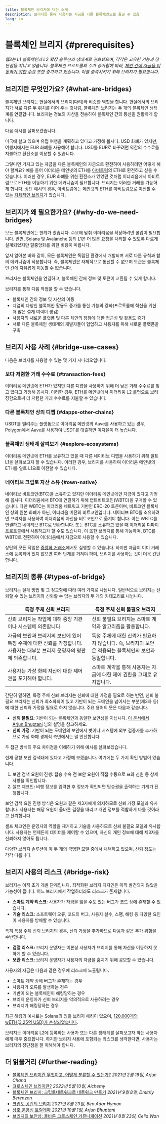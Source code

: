```yaml
---
title: 블록체인 브리지에 대한 소개
description: 브리지를 통해 사용자는 자금을 다른 블록체인으로 옮길 수 있음
lang: ko
---
```


# 블록체인 브리지 \{#prerequisites}

_웹3는 L1 블록체인과 L2 확장 솔루션의 생태계로 진화했으며, 각각은 고유한 기능과 장단점을 지니고 있습니다. 블록체인 프로토콜의 수가 증가함에 따라, [체인 간에 자금을 이동하기 위한 수요](<https://dune.xyz/eliasimos/Bridge-Away-(from-Ethereum)>) 또한 증가하고 있습니다. 이를 충족시키기 위해 브리지가 필요합니다._

<Divider />

## 브리지란 무엇인가요? \{#what-are-bridges}

블록체인 브리지는 현실에서의 브리지(다리)와 비슷한 역할을 합니다. 현실에서의 브리지가 서로 다른 두 위치를 이어 주는 것처럼, 블록체인 브리지는 두 개의 블록체인 생태계를 연결합니다. 브리지는 정보와 자산을 전송하여 블록체인 간의 통신을 원활하게 합니다.

다음 예시를 살펴보겠습니다.

미국에 살고 있으며 유럽 여행을 계획하고 있다고 가정해 봅시다. USD 화폐가 있지만, 여행지에서는 EUR 화폐를 사용해야 합니다. USD를 EUR로 바꾸려면 약간의 수수료를 지불하고 환전소를 이용할 수 있습니다.

그렇다면 가지고 있는 자금을 다른 블록체인의 자금으로 환전하여 사용하려면 어떻게 해야 할까요? 예를 들어 이더리움 메인넷의 ETH를 [아비트럼](https://arbitrum.io/)의 ETH로 환전하고 싶을 수 있습니다. 이러한 경우, EUR 화폐를 위한 환전소가 있었던 것처럼 이더리움에서 아비트럼으로 ETH를 이동하기 위한 메커니즘이 필요합니다. 브리지는 이러한 거래를 가능하게 합니다. 상단 예시의 경우, 아비트럼에는 메인넷의 ETH를 아비트럼으로 이전할 수 있는 [자체적인 브리지](https://bridge.arbitrum.io/)가 있습니다.

## 브리지가 왜 필요한가요? \{#why-do-we-need-bridges}

모든 블록체인에는 한계가 있습니다. 수요에 맞춰 이더리움을 확장하려면 롤업이 필요합니다. 반면, Solana 및 Avalanche 등의 L1은 더 많은 요청을 처리할 수 있도록 다르게 설계되었지만 탈중앙화를 위한 비용이 따릅니다.

앞서 알아본 바와 같이, 모든 블록체인은 독립된 환경에서 개발되며 서로 다른 규칙과 합의 메커니즘이 작용합니다. 즉, 블록체인은 자체적으로 통신할 수 없으며 토큰은 블록체인 간에 자유롭게 이동할 수 없습니다.

브리지는 블록체인을 연결하고, 블록체인 간에 정보 및 토큰이 교환될 수 있게 합니다.

브리지를 통해 다음 작업을 할 수 있습니다.

- 블록체인 간의 정보 및 자산의 이동
- 디앱의 다양한 블록체인 활용도 증가를 통한 기능의 강화(프로토콜에 혁신을 위한 더 많은 설계 여력이 생김)
- 사용자의 새로운 플랫폼 및 다른 체인의 장점에 대한 접근성 및 활용도 증가
- 서로 다른 블록체인 생태계의 개발자들이 협업하고 사용자를 위해 새로운 플랫폼을 구축

<Divider />

## 브리지 사용 사례 \{#bridge-use-cases}

다음은 브리지를 사용할 수 있는 몇 가지 시나리오입니다.

### 보다 저렴한 거래 수수료 \{#transaction-fees}

이더리움 메인넷에 ETH가 있지만 다른 디앱을 사용하기 위해 더 낮은 거래 수수료를 찾고 있다고 가정해 봅시다. 이러한 경우, ETH를 메인넷에서 이더리움 L2 롤업으로 브리징함으로써 더 저렴한 거래 수수료를 지불할 수 있습니다.

### 다른 블록체인 상의 디앱 \{#dapps-other-chains}

USDT를 빌려주는 플랫폼으로 이더리움 메인넷의 Aave를 사용하고 있는 경우, Polygon에서 Aave를 사용하여 USDT를 대출하면 이자율이 더 높습니다.

### 블록체인 생태계 살펴보기 \{#explore-ecosystems}

이더리움 메인넷에 ETH를 보유하고 있을 때 다른 네이티브 디앱을 사용하기 위해 알트 L1을 살펴보고자 할 수 있습니다. 이러한 경우, 브리지를 사용하여 이더리움 메인넷의 ETH를 알트 L1으로 이전할 수 있습니다.

### 네이티브 크립토 자산 소유 \{#own-native}

네이티브 비트코인(BTC)을 소유하고 있지만 이더리움 메인넷에만 자금이 있다고 가정해 봅시다. 이더리움에서 BTC에 연결하기 위해 랩트비트코인(WBTC)을 구매할 수 있습니다. 다만 WBTC는 이더리움 네트워크 기반인 ERC-20 토큰이며, 비트코인 블록체인 상의 원본 화폐가 아닌, 이더리움 버전의 비트코인입니다. 네이티브 BTC를 소유하려면 브리지를 사용하여 이더리움의 자산을 비트코인으로 옮겨야 합니다. 이는 WBTC를 연결하고 네이티브 BTC로 변환합니다. 또는 BTC를 소유하고 있을 때 이더리움 디파이 프로토콜에서 사용하고자 할 수도 있습니다. 이 또한 브리지를 통해 가능하며, BTC를 WBTC로 전환하여 이더리움에서 자금으로 사용할 수 있습니다.

<InfoBanner shouldCenter emoji=":bulb:">
  상단의 모든 작업은 <a href="/get-eth/">중앙화 거래소</a>에서도 실행할 수 있습니다. 하지만 자금이 이미 거래소에 등록되어 있지 않으면 여러 단계를 거쳐야 하며, 브리지를 사용하는 것이 더욱 간단합니다.
</InfoBanner>

<Divider />

## 브리지의 종류 \{#types-of-bridge}

브리지는 설계 방법 및 그 정교함에 따라 여러 가지로 나뉩니다. 일반적으로 브리지는 신뢰할 수 있는 브리지와 신뢰할 수 없는 브리지의 두 개의 카테고리로 나뉩니다.

| 특정 주체 신뢰 브리지                                                                                                     | 특정 주체 신뢰 불필요 브리지                                                                          |
| ------------------------------------------------------------------------------------------------------------------------- | ----------------------------------------------------------------------------------------------------- |
| 신뢰 브리지는 작업에 대해 중앙 기관이나 시스템에 의존합니다.                                                              | 신뢰 불필요 브리지는 스마트 계약과 알고리즘을 활용합니다.                                             |
| 자금의 보관과 브리지의 보안에 있어 특정 주체에 대한 신뢰를 가정합니다. 사용자는 대부분 브리지 운영자의 평판에 의존합니다. | 특정 주체에 대한 신뢰가 필요하지 않습니다. 즉, 브리지의 보안은 적용되는 블록체인의 보안과 동일합니다. |
| 사용자는 가상 화폐 자산에 대한 제어권을 포기해야 합니다.                                                                  | 스마트 계약을 통해 사용자는 자금에 대한 제어 권한을 그대로 유지합니다.                                |

간단히 말하면, 특정 주체 신뢰 브리지는 신뢰에 대한 가정을 필요로 하는 반면, 신뢰 불필요 브리지는 신뢰가 최소화되어 있고 기반이 되는 도메인을 넘어서는 부분(제3자 등)에 대한 신뢰와 가정을 필요로 하지 않습니다. 주요 용어의 뜻은 다음과 같습니다.

- **신뢰 불필요**: 기반이 되는 블록체인과 동일한 보안성을 지닙니다. [이 문서에서 Arjun Bhuptani](https://medium.com/connext/the-interoperability-trilemma-657c2cf69f17) 님의 설명을 참고하세요.
- **신뢰 가정**: 기반이 되는 도메인의 보안에서 벗어나 시스템에 외부 검증자를 추가하므로 가상 화폐 경제적 측면에서는 덜 안전합니다.

두 접근 방식의 주요 차이점을 이해하기 위해 예시를 살펴보겠습니다.

현재 공항 보안 검색대에 있다고 가정해 보겠습니다. 여기에는 두 가지 확인 방법이 있습니다.

1. 보안 검색 요원이 진행: 탑승 수속 전 보안 요원이 직접 수동으로 표와 신원 등 상세 사항을 확인합니다.
2. 셀프 체크인: 비행 정보를 입력한 후 정보가 확인되면 탑승권을 출력하는 기계가 진행합니다.

보안 검색 요원 진행 방식은 요원과 같은 제3자에게 의지하므로 신뢰 가정 모델과 유사합니다. 사용자는 해당 요원이 올바른 결정을 내리고 개인 정보를 적합하게 다룰 것이라고 신뢰합니다.

셀프 체크인은 운영자의 역할을 제거하고 기술을 사용하므로 신뢰 불필요 모델과 유사합니다. 사용자는 언제든지 데이터를 제어할 수 있으며, 자신의 개인 정보에 대해 제3자를 신뢰하지 않아도 됩니다.

다양한 브리지 솔루션이 이 두 개의 극명한 모델 중에서 채택하고 있으며, 신뢰 정도는 각각 다릅니다.

<Divider />

## 브리지 사용의 리스크 \{#bridge-risk}

브리지는 아직 초기 개발 단계입니다. 최적화된 브리지 디자인은 아직 발견되지 않았을 가능성이 큽니다. 어느 브리지에서 작업하더라도 리스크가 존재합니다.

- **스마트 계약 리스크:** 사용자가 자금을 잃을 수도 있는 버그가 코드 상에 존재할 수 있습니다.
- **기술 리스크:** 소프트웨어 오류, 코드의 버그, 사용자 실수, 스팸, 해킹 등 다양한 요인이 사용자를 방해할 수 있습니다.

특히 특정 주체 신뢰 브리지의 경우, 신뢰 가정을 추가하므로 다음과 같은 추가 위험을 수반합니다.

- **검열 리스크:** 브리지 운영자는 이론상 사용자가 브리지를 통해 자산을 이동하지 못하게 할 수 있습니다.
- **보관 리스크:** 브리지 운영자가 사용자의 자금을 훔치기 위해 공모할 수 있습니다.

사용자의 자금은 다음과 같은 경우에 리스크에 노출됩니다.

- 스마트 계약 상에 버그가 존재하는 경우
- 사용자가 오류를 발생하는 경우
- 기반이 되는 블록체인이 해킹당하는 경우
- 브리지 운영자가 신뢰 브리지를 악의적으로 사용하려는 경우
- 브리지가 해킹당하는 경우

최근 해킹의 예시로는 Solana의 웜홀 브리지 해킹이 있으며, [120,000개의 wETH(3.25억 USD)가 손실되었습니다](https://rekt.news/wormhole-rekt/).

브리지는 이더리움 L2에 등록하는 사용자 또는 다른 생태계를 살펴보고자 하는 사용자에게 매우 중요합니다. 하지만 브리지 사용에 포함되는 리스크를 생각한다면, 사용자는 브리지의 장단점을 잘 이해해야 합니다.

<Divider />

## 더 읽을거리 \{#further-reading}

- [블록체인 브리지란 무엇이고, 어떻게 분류할 수 있는가?](https://blog.li.finance/what-are-blockchain-bridges-and-how-can-we-classify-them-560dc6ec05fa) _2021년 2월 18일, Arjun Chand_
- [크로스체인 브리지란?](https://www.alchemy.com/overviews/cross-chain-bridges) *2022년 5월 10일, Alchemy*
- [블록체인 브리지: 크립토네트워크로 네트워크 만들기](https://medium.com/1kxnetwork/blockchain-bridges-5db6afac44f8) _2021년 9월 8일, Dmitriy Berenzon_
- [크립토 공간의 브리지](https://medium.com/chainsafe-systems/bridges-in-crypto-space-12e158f5fd1e) _2021년 8월 23일, Ben Adar Hyman_
- [상호 운용성 트릴레마](https://medium.com/connext/the-interoperability-trilemma-657c2cf69f17) _2021년 10월 1일, Arjun Bhuptani_
- [브리지의 보안성: 올바른 크로스체인 커뮤니케이션](https://medium.com/dragonfly-research/secure-the-bridge-cross-chain-communication-done-right-part-i-993f76ffed5d) _2021년 8월 23일, Celia Wan_
